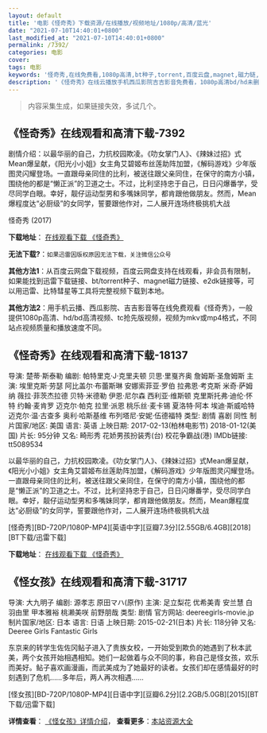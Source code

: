 ```yaml
---
layout: default
title: '电影《怪奇秀》下载资源/在线播放/视频地址/1080p/高清/蓝光'
date: "2021-07-10T14:40:01+0800"
last_modified_at: "2021-07-10T14:40:01+0800"
permalink: /7392/
categories: 电影
cover:
tags: 电影
keywords: '怪奇秀,在线免费看,1080p高清,bt种子,torrent,百度云盘,magnet,磁力链,迅雷下载资源'
description: '《怪奇秀》在线云播放手机西瓜影院吉吉影音免费看，1080p高清bd/hd未删减完整版和tc抢先枪版，mkv/mp4格式，附带bt/torrent种子、magnet/磁力链、百度云盘、网盘资源迅雷下载链接'
---
```


>内容采集生成，如果链接失效，多试几个。


## 《怪奇秀》在线观看和高清下载-7392

剧情介绍：以最华丽的自己，力抗校园欺凌。《叻女掌门人》、《辣妹过招》式Mean爆呈献，《阳光小小姐》女主角艾碧姬布丝莲助阵加盟，《解码游戏》少年版图灵闪耀登场。一直跟母亲同住的比利，被送往跟父亲同住，在保守的南方小镇，围绕他的都是“懒正派”的卫道之士。不过，比利坚持忠于自己，日日闪爆番学，受尽同学白眼。幸好，靓仔运动型男和多嘴妹同学，都肯跟他做朋友。然而，Mean爆程度达“必厨级”的女同学，誓要跟他作对，二人展开连场终极挑机大战


怪奇秀 (2017)

**下载地址**： [在线观看下载 《怪奇秀》](https://www.btbtdy.me/btdy/dy12954.html) 


**无法下载?**：`如果迅雷因版权原因无法下载，关注微信公众号 `

**其他方法1**：从百度云网盘下载视频，百度云网盘支持在线观看，非会员有限制，如果能找到迅雷下载链接、bt/torrent种子、magnet磁力链接、e2dk链接等，可以用迅雷、比特彗星等工具将完整视频下载到本地。

**其他方法2**：用手机云播、西瓜影院、吉吉影音等在线免费观看《怪奇秀》，一般提供1080p高清、hd/bd高清视频、tc抢先版视频，视频为mkv或mp4格式，不同站点视频质量和播放速度不同。


## 《怪奇秀》在线观看和高清下载-18137

导演: 楚蒂·斯泰勒 编剧: 帕特里克·J·克里夫顿 贝思·里戛齐奥 詹姆斯·圣詹姆斯 主演: 埃里克斯·劳瑟 阿比盖尔·布蕾斯琳 安娜索菲亚·罗伯 拉弗恩·考克斯 米奇·萨姆纳 薇拉·菲茨杰拉德 贝特·米德勒 伊恩·尼尔森 西利亚·维斯顿 克里斯托弗·迪伦·怀特 约翰·麦肯罗 迈克尔·帕克 拉里·派恩 桃乐丝·麦卡锡 夏洛特·阿本 埃迪·斯威哈特 迈克尔·温·古查多 奥利·哈斯基维 布列塔尼·安妮·伍德福特 类型: 剧情 喜剧 同性 制片国家/地区: 美国 语言: 英语 上映日期: 2017-02-13(柏林电影节) 2018-01-12(美国) 片长: 95分钟 又名: 畸形秀 花娇男孩扮装秀(台) 校花争霸战(港) IMDb链接: tt5089534

以最华丽的自己，力抗校园欺凌。《叻女掌门人》、《辣妹过招》式Mean爆呈献，《阳光小小姐》女主角艾碧姬布丝莲助阵加盟，《解码游戏》少年版图灵闪耀登场。一直跟母亲同住的比利，被送往跟父亲同住，在保守的南方小镇，围绕他的都是“懒正派”的卫道之士。不过，比利坚持忠于自己，日日闪爆番学，受尽同学白眼。幸好，靓仔运动型男和多嘴妹同学，都肯跟他做朋友。然而，Mean爆程度达“必厨级”的女同学，誓要跟他作对，二人展开连场终极挑机大战


[怪奇秀][BD-720P/1080P-MP4][英语中字][豆瓣7.3分][2.55GB/6.4GB][2018][BT下载/迅雷下载]

**下载地址**： [在线观看下载 《怪奇秀》](https://www.btdx8.com/torrent/gqx_2018.html) 


## 《怪女孩》在线观看和高清下载-31717

导演: 大九明子 编剧: 源孝志 原田マハ(原作) 主演: 足立梨花 优希美青 安兰慧 白羽由里 甲本雅裕 桃濑美咲 前野朋哉 类型: 剧情 官方网站: deereegirls-movie.jp 制片国家/地区: 日本 语言: 日语 上映日期: 2015-02-21(日本) 片长: 118分钟 又名: Deeree Girls Fantastic Girls

东京来的转学生佐佐冈鲇子进入了贵族女校，一开始受到欺负的她遇到了秋本武美，两个女孩开始相遇相知。她们一起做着与众不同的事，称自己是怪女孩，欢乐而美好。鲇子喜欢画漫画，而武美成为了她最好的读者。女孩们却在感情最好的时刻遇到了危机……多年后，两人再次相遇……


[怪女孩][BD-720P/1080P-MP4][日语中字][豆瓣6.2分][2.2GB/5.0GB][2015][BT下载/迅雷下载]

**详情查看**： [《怪女孩》详情介绍](/movie/31717/)， **查看更多**：[本站资源大全](/movie/t/all/)

